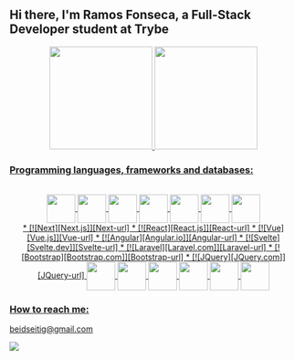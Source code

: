 ## Hi there, I'm Ramos Fonseca, a Full-Stack Developer student at Trybe

<div align="center">
  <a href="https://github.com/beidseitig">
  <img height="180em" src="https://github-readme-stats.vercel.app/api?username=beidseitig&show_icons=true&theme=dracula&include_all_commits=true&count_private=true"/>
  <img height="180em" src="https://github-readme-stats.vercel.app/api/top-langs/?username=beidseitig&layout=compact&langs_count=7&theme=dracula"/>
</div>
  
### Programming languages, frameworks and databases:
<div align="center" style="display: inline_block"><br>
  <div>
    <img src="https://cdn.jsdelivr.net/gh/devicons/devicon/icons/bash/bash-original.svg" width="50" align="center" />
    <img src="https://cdn.jsdelivr.net/gh/devicons/devicon/icons/git/git-original.svg" width="50" align="center" /> 
    <img src="https://cdn.jsdelivr.net/gh/devicons/devicon/icons/html5/html5-original-wordmark.svg" width="50" align="center" /> 
    <img src="https://cdn.jsdelivr.net/gh/devicons/devicon/icons/css3/css3-original-wordmark.svg" width="50" align="center" /> 
    <img src="https://cdn.jsdelivr.net/gh/devicons/devicon/icons/javascript/javascript-plain.svg" width="50" align="center" />  
    <img src="https://cdn.jsdelivr.net/gh/devicons/devicon/icons/react/react-original.svg" width="50" align="center" />  
    <img src="https://cdn.jsdelivr.net/gh/devicons/devicon/icons/jest/jest-plain.svg" width="50" align="center" />
  </div>
  <div>
    * [![Next][Next.js]][Next-url]
    * [![React][React.js]][React-url]
    * [![Vue][Vue.js]][Vue-url]
    * [![Angular][Angular.io]][Angular-url]
    * [![Svelte][Svelte.dev]][Svelte-url]
    * [![Laravel][Laravel.com]][Laravel-url]
    * [![Bootstrap][Bootstrap.com]][Bootstrap-url]
    * [![JQuery][JQuery.com]][JQuery-url]
    <img src="https://cdn.jsdelivr.net/gh/devicons/devicon/icons/redux/redux-original.svg" width="50" align="center" />  
    <img src="https://cdn.jsdelivr.net/gh/devicons/devicon/icons/docker/docker-original.svg" width="50" align="center" />  
    <img src="https://cdn.jsdelivr.net/gh/devicons/devicon/icons/mysql/mysql-original-wordmark.svg" width="50" align="center" />  
    <img src="https://cdn.jsdelivr.net/gh/devicons/devicon/icons/nodejs/nodejs-original-wordmark.svg" width="50"/ align="center" />  
    <img src="https://cdn.jsdelivr.net/gh/devicons/devicon/icons/express/express-original-wordmark.svg" width="50"/ align="center" />  
    <img src="https://cdn.jsdelivr.net/gh/devicons/devicon/icons/typescript/typescript-original.svg" width="50"/ align="center" />
  </div> 
   
</div>

### How to reach me: 
<div>
  <p>beidseitig@gmail.com</p>
  <a href="https://www.linkedin.com/in/ramosfonseca/" target="_blank"><img src="https://img.shields.io/badge/-LinkedIn-%230077B5?style=for-the-badge&logo=linkedin&logoColor=white" target="_blank"></a>
</div>
